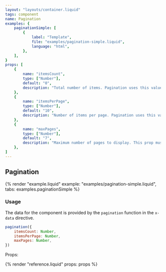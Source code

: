 ```yaml
---
layout: "layouts/container.liquid"
tags: component
name: Pagination
examples: {
    paginationSimple: [
        {
            label: "Template",
            file: "examples/pagination-simple.liquid",
            language: "html",
        },
    ],
}
props: [
    {
        name: "itemsCount",
        type: ["Number"],
        default: "0",
        description: "Total number of items. Pagination uses this value to compute the number of pages to render. It is usually provided by another component that uses pagination for navigation.",
    },
    {
        name: "itemsPerPage",
        type: ["Number"],
        default: "10",
        description: "Number of items per page. Pagination uses this value to compute the number of pages to render. It is usually provided by another component that uses pagination for navigation. `0` disables pagination (displays only 1 page).",
    },
    {
        name: "maxPages",
        type: ["Number"],
        default: "7",
        description: "Maximum number of pages to display. This prop must have value of 3 or more.",
    },
]
---
```

## Pagination

{% render "example.liquid" example: "examples/pagination-simple.liquid", tabs: examples.paginationSimple %}

### Usage

The data for the component is provided by the `pagination` function in the `x-data` directive.

```javascript
pagination({
    itemsCount: Number,
    itemsPerPage: Number,
    maxPages: Number,
})
```
Props:

{% render "reference.liquid" props: props %}
